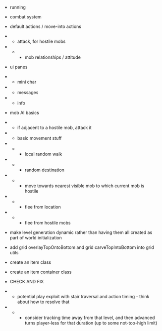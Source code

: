 * running

* combat system

* default actions / move-into actions
* * attack, for hostile mobs
* * * mob relationships / attitude

* ui panes
* * mini char
* * messages
* * info

* mob AI basics
* * if adjacent to a hostile mob, attack it
* * basic movement stuff
* * * local random walk
* * * random destination
* * * move towards nearest visible mob to which current mob is hostile
* * * flee from location
* * * flee from hostile mobs

* make level generation dynamic rather than having them all created as part of world initialization

* add grid overlayTopOntoBottom and grid carveTopIntoBottom into grid utils 

* create an item class

* create an item container class

* CHECK AND FIX
* * potential play exploit with stair traversal and action timing - think about how to resolve that
* * * consider tracking time away from that level, and then advanced turns player-less for that duration (up to some not-too-high limit)


